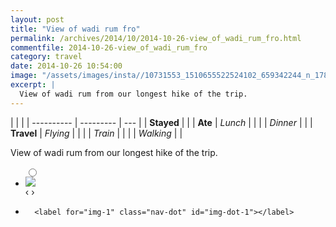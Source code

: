 ```yaml
---
layout: post
title: "View of wadi rum fro"
permalink: /archives/2014/10/2014-10-26-view_of_wadi_rum_fro.html
commentfile: 2014-10-26-view_of_wadi_rum_fro
category: travel
date: 2014-10-26 10:54:00
image: "/assets/images/insta//10731553_1510655522524102_659342244_n_17841917878047535.jpg"
excerpt: |
  View of wadi rum from our longest hike of the trip.
---
```


|            |           |
| ---------- | --------- | --- |
| **Stayed** |           |
| **Ate**    | _Lunch_   |     |
|            | _Dinner_  |     |
| **Travel** | _Flying_  |     |
|            | _Train_   |     |
|            | _Walking_ |     |

View of wadi rum from our longest hike of the trip.

<ul class="slides">
    <input type="radio" name="radio-btn" id="img-1" />
    <li class="slide-container">
        <div class="slide">
          <a href="/assets/images/insta//10731553_1510655522524102_659342244_n_17841917878047535.jpg"><img src="/assets/images/insta//10731553_1510655522524102_659342244_n_17841917878047535.jpg" /></a>
        </div>
    <div class="nav">
      <label for="img-0" class="prev">&#x2039;</label>
      <label for="img-1" class="next">&#x203a;</label>
    </div>
    </li>
			
<li class="nav-dots">

      <label for="img-1" class="nav-dot" id="img-dot-1"></label>

</li>
</ul>

